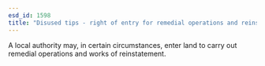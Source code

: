 ```yaml
---
esd_id: 1598
title: "Disused tips - right of entry for remedial operations and reinstatement"
---
```


A local authority may, in certain circumstances, enter land to carry out remedial operations and works of reinstatement.

